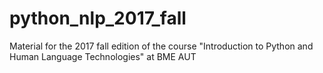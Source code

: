 # python_nlp_2017_fall
Material for the 2017 fall edition of the course "Introduction to Python and Human Language Technologies" at BME AUT
